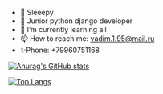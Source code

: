 - 👋 Sleeepy
- 👀 Junior python django developer
- 🌱 I’m currently learning all 
- 📫 How to reach me: vadim.1.95@mail.ru
- ✨Phone: +79960751168

[![Anurag's GitHub stats](https://github-readme-stats.vercel.app/api?username=Sleeeepy7)](https://github.com/anuraghazra/github-readme-stats)

[![Top Langs](https://github-readme-stats.vercel.app/api/top-langs/?username=sleeeepy7&layout=compact)](https://github.com/anuraghazra/github-readme-stats)

<!---
Sleeeepy7/Sleeeepy7 is a ✨ special ✨ repository because its `README.md` (this file) appears on your GitHub profile.
You can click the Preview link to take a look at your changes.
--->
